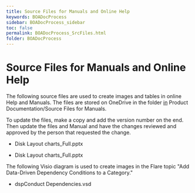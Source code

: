 ```yaml
---
title: Source Files for Manuals and Online Help
keywords: BOADocProcess
sidebar: BOADocProcess_sidebar
toc: false
permalink: BOADocProcess_SrcFiles.html
folder: BOADocProcess
---
```

Source Files for Manuals and Online Help
========================================

The following source files are used to create images and tables in
online Help and Manuals. The files are stored on OneDrive in the folder
[in](in) Product Documentation/Source Files for Manuals.

To update the files, make a copy and add the version number on the end.
Then update the files and Manual and have the changes reviewed and
approved by the person that requested the change.

-   Disk Layout charts\_Full.pptx

-   Disk Layout charts\_Full.pptx

The following Visio diagram is used to create images in the Flare topic
"Add Data-Driven Dependency Conditions to a Category."

-   dspConduct Dependencies.vsd
